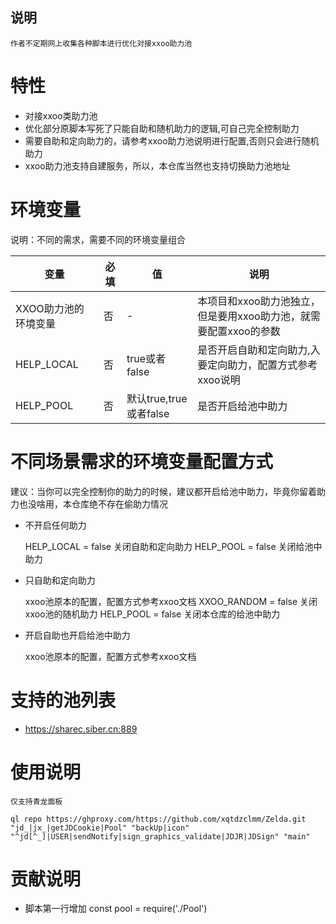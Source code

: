 ## 说明


    作者不定期网上收集各种脚本进行优化对接xxoo助力池

    


# 特性
- 对接xxoo类助力池
- 优化部分原脚本写死了只能自助和随机助力的逻辑,可自己完全控制助力
- 需要自助和定向助力的，请参考xxoo助力池说明进行配置,否则只会进行随机助力
- xxoo助力池支持自建服务，所以，本仓库当然也支持切换助力池地址


# 环境变量

说明：不同的需求，需要不同的环境变量组合



|  变量   |  必填  |  值 | 说明 | 
|  ----  | ----  | ----| ----  |
| XXOO助力池的环境变量|否| - | 本项目和xxoo助力池独立，但是要用xxoo助力池，就需要配置xxoo的参数 |
| HELP_LOCAL|否|true或者false|是否开启自助和定向助力,入要定向助力，配置方式参考xxoo说明|
| HELP_POOL|否|默认true,true或者false|是否开启给池中助力|

# 不同场景需求的环境变量配置方式

建议：当你可以完全控制你的助力的时候，建议都开启给池中助力，毕竟你留着助力也没啥用，本仓库绝不存在偷助力情况

- 不开启任何助力

    
     HELP_LOCAL = false        关闭自助和定向助力
     HELP_POOL = false         关闭给池中助力


- 只自助和定向助力


     xxoo池原本的配置，配置方式参考xxoo文档
     XXOO_RANDOM = false           关闭xxoo池的随机助力
     HELP_POOL = false             关闭本仓库的给池中助力

- 开启自助也开启给池中助力
  

     xxoo池原本的配置，配置方式参考xxoo文档


# 支持的池列表

- https://sharec.siber.cn:889

# 使用说明
    仅支持青龙面板

    ql repo https://ghproxy.com/https://github.com/xqtdzclmm/Zelda.git "jd_|jx_|getJDCookie|Pool" "backUp|icon" "^jd[^_]|USER|sendNotify|sign_graphics_validate|JDJR|JDSign" "main"


# 贡献说明

- 脚本第一行增加 const pool = require('./Pool') 